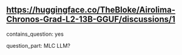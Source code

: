 ## https://huggingface.co/TheBloke/Airolima-Chronos-Grad-L2-13B-GGUF/discussions/1

contains_question: yes

question_part: MLC LLM?